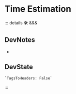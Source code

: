 
# <neuro>Time Estimation</neuro>

::: details 🛠 <dev>&&&</dev>

## DevNotes

-

## DevState

```py
`TagsToHeaders: False`
```

:::
